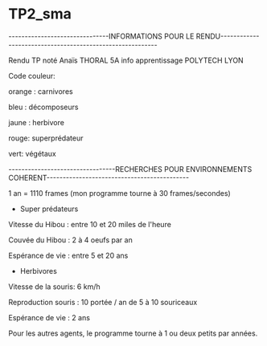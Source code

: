 # TP2_sma
 
-------------------------------INFORMATIONS POUR LE RENDU----------------------------------------------------------

Rendu TP noté Anaïs THORAL 
5A info apprentissage
POLYTECH LYON

Code couleur:


orange : carnivores


bleu : décomposeurs


jaune : herbivore


rouge: superprédateur


vert: végétaux


---------------------------------RECHERCHES POUR ENVIRONNEMENTS COHERENT--------------------------------------------

1 an = 1110 frames (mon programme tourne à 30 frames/secondes)

* Super prédateurs 


Vitesse du Hibou : entre 10 et 20 miles de l'heure 


Couvée du Hibou : 2 à 4 oeufs par an


Espérance de vie : entre 5 et 20 ans 


* Herbivores

Vitesse de la souris: 6 km/h

Reproduction souris : 10 portée / an de 5 à 10 souriceaux

Espérance de vie : 2 ans


Pour les autres agents, le programme tourne à 1 ou deux petits par années.
